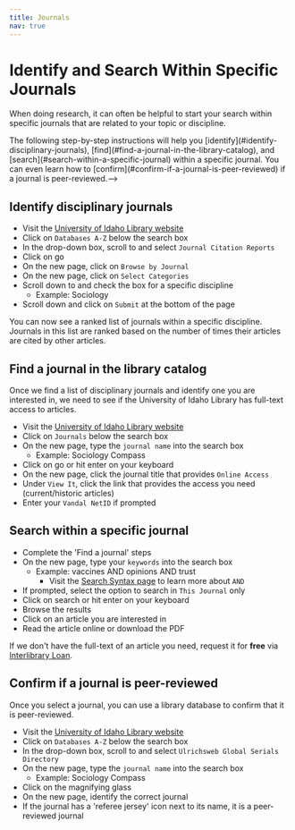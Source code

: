 ```yaml
---
title: Journals
nav: true
---
```

# Identify and Search Within Specific Journals

When doing research, it can often be helpful to start your search within specific journals that are related to your topic or discipline. 
<!-->
The following step-by-step instructions will help you [identify](#identify-disciplinary-journals), [find](#find-a-journal-in-the-library-catalog), and [search](#search-within-a-specific-journal) within a specific journal. You can even learn how to [confirm](#confirm-if-a-journal-is-peer-reviewed) if a journal is peer-reviewed.-->

## Identify disciplinary journals
* Visit the <a href="https://www.lib.uidaho.edu/" target="_blank">University of Idaho Library website</a>
* Click on `Databases A-Z` below the search box
* In the drop-down box, scroll to and select `Journal Citation Reports`
* Click on go
* On the new page, click on `Browse by Journal`
* On the new page, click on `Select Categories`
* Scroll down to and check the box for a specific discipline
  * Example: Sociology
* Scroll down and click on `Submit` at the bottom of the page

You can now see a ranked list of journals within a specific discipline. Journals in this list are ranked based on the number of times their articles are cited by other articles.

## Find a journal in the library catalog
Once we find a list of disciplinary journals and identify one you are interested in, we need to see if the University of Idaho Library has full-text access to articles.

* Visit the <a href="https://www.lib.uidaho.edu/" target="_blank">University of Idaho Library website</a>
* Click on `Journals` below the search box
* On the new page, type the `journal name` into the search box
  * Example: Sociology Compass
* Click on go or hit enter on your keyboard
* On the new page, click the journal title that provides `Online Access`
* Under `View It`, click the link that provides the access you need (current/historic articles)
* Enter your `Vandal NetID` if prompted 

## Search within a specific journal
* Complete the 'Find a journal' steps
* On the new page, type your `keywords` into the search box
  * Example: vaccines AND opinions AND trust
    * Visit the <a href="https://jylisadoney.github.io/soc/1-syntax.html#search-syntax" target="_blank">Search Syntax page</a> to learn more about `AND`
* If prompted, select the option to search in `This Journal` only
* Click on search or hit enter on your keyboard
* Browse the results 
* Click on an article you are interested in
* Read the article online or download the PDF  

If we don't have the full-text of an article you need, request it for **free** via <a href ="https://www.lib.uidaho.edu/services/ill/" target="_blank">Interlibrary Loan</a>.

## Confirm if a journal is peer-reviewed
Once you select a journal, you can use a library database to confirm that it is peer-reviewed.

* Visit the <a href="https://www.lib.uidaho.edu/" target="_blank">University of Idaho Library website</a>
* Click on `Databases A-Z` below the search box
* In the drop-down box, scroll to and select `Ulrichsweb Global Serials Directory`
* On the new page, type the `journal name` into the search box
  * Example: Sociology Compass
* Click on the magnifying glass
* On the new page, identify the correct journal
* If the journal has a 'referee jersey' icon next to its name, it is a peer-reviewed journal
